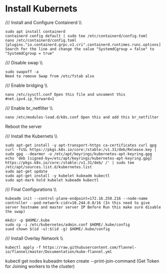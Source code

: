 # Install Kubernets



/// Install and Configure Containerd \\\

    sudo apt install containerd
    containerd config default | sudo tee /etc/containerd/config.toml
    nano /etc/containerd/config.toml
    [plugins."io.containerd.grpc.v1.cri".containerd.runtimes.runc.options] Search for the line and change the value "SystemdCgroup = false" to "SystemdCgroup = true"

/// Disable swap \\\

    sudo swapoff -a
    Need to remove Swap from /etc/fstab also

/// Enable bridging \\\

    nano /etc/sysctl.conf Open this file and uncoment this #net.ipv4.ip_forward=1

/// Enable br_netfilter \\\

    nano /etc/modules-load.d/k8s.conf Open this and add this br_netfilter

Reboot the server

/// Install the Kubernets \\\

    sudo apt-get install -y apt-transport-https ca-certificates curl gpg
    curl -fsSL https://pkgs.k8s.io/core:/stable:/v1.31/deb/Release.key | sudo gpg --dearmor -o /etc/apt/keyrings/kubernetes-apt-keyring.gpg
    echo 'deb [signed-by=/etc/apt/keyrings/kubernetes-apt-keyring.gpg] https://pkgs.k8s.io/core:/stable:/v1.31/deb/ /' | sudo tee /etc/apt/sources.list.d/kubernetes.list
    sudo apt-get update
    sudo apt-get install -y kubelet kubeadm kubectl
    sudo apt-mark hold kubelet kubeadm kubectl

/// Final Configurations  \\\

    kubeadm init --control-plane-endpoint=172.16.250.216 --node-name controller --pod-network-cidr=10.244.0.0/16 (In this need to give server hostname and master server IP Before Run this make sure disable the swap)
    
    mkdir -p $HOME/.kube
    sudo cp -i /etc/kubernetes/admin.conf $HOME/.kube/config
    suod chown $(id -u):$(id -g) $HOME/.kube/config

/// Install Overlay Network \\\

    kubectl apply -f https://raw.githubusercontent.com/flannel-io/flannel/master/Documentation/kube-flannel.yml


kubectl get nodes
kubeadm token create --print-join-command (Get Token for Joining workers to the cluster)
